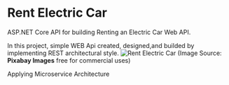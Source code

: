 # Rent Electric Car
ASP.NET Core API for building Renting an Electric Car Web API.

In this project, simple WEB Api created, designed,and builded by implementing REST architectural style. 
![Rent Electric Car](https://user-images.githubusercontent.com/27280181/152688516-e7e9b021-02c6-4f50-a355-db7a34f66ec2.jpg) (Image Source: **Pixabay Images** free for commercial uses)

Applying Microservice Architecture
